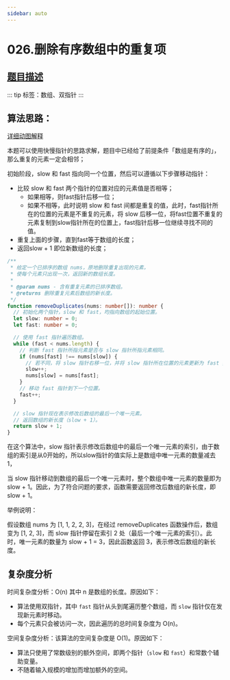```yaml
---
sidebar: auto
---
```


# 026.删除有序数组中的重复项

## [题目描述](https://leetcode.cn/problems/remove-duplicates-from-sorted-array/)

::: tip
标签：数组、双指针
:::

## 算法思路：
[详细动图解释](https://ricepudding.cn/article/94e253b0)

本题可以使用快慢指针的思路求解，题目中已经给了前提条件「数组是有序的」，那么重复的元素一定会相邻；

初始阶段，slow 和 fast 指向同一个位置，然后可以遵循以下步骤移动指针：
- 比较 slow 和 fast 两个指针的位置对应的元素值是否相等；
  - 如果相等，则fast指针后移一位；
  - 如果不相等，此时说明 slow 和 fast 间都是重复的值，此时，fast指针所在的位置的元素是不重复的元素，将 slow 后移一位，将fast位置不重复的元素复制到slow指针所在的位置上，fast指针后移一位继续寻找不同的值。
- 重复上面的步骤，直到fast等于数组的长度；
- 返回slow + 1 即位新数组的长度；

```ts
/**
 * 给定一个已排序的数组 nums，原地删除重复出现的元素，
 * 使每个元素只出现一次，返回新的数组长度。
 * 
 * @param nums - 含有重复元素的已排序数组。
 * @returns 删除重复元素后数组的新长度。
 */
function removeDuplicates(nums: number[]): number {
  // 初始化两个指针，slow 和 fast，均指向数组的起始位置。
  let slow: number = 0;
  let fast: number = 0;

  // 使用 fast 指针遍历数组。
  while (fast < nums.length) {
    // 判断 fast 指针所指元素是否与 slow 指针所指元素相同。
    if (nums[fast] !== nums[slow]) {
      // 若不同，将 slow 指针右移一位，并将 slow 指针所在位置的元素更新为 fast 指针所指元素。
      slow++;
      nums[slow] = nums[fast];
    }
    // 移动 fast 指针到下一个位置。
    fast++;
  }

  // slow 指针现在表示修改后数组的最后一个唯一元素。
  // 返回数组的新长度（slow + 1）。
  return slow + 1;
}
```
在这个算法中，slow 指针表示修改后数组中的最后一个唯一元素的索引，由于数组的索引是从0开始的，所以slow指针的值实际上是数组中唯一元素的数量减去1，

当 slow 指针移动到数组的最后一个唯一元素时，整个数组中唯一元素的数量即为 slow + 1。因此，为了符合问题的要求，函数需要返回修改后数组的新长度，即 slow + 1。

举例说明：

假设数组 nums 为 [1, 1, 2, 2, 3]，在经过 removeDuplicates 函数操作后，数组变为 [1, 2, 3]，而 slow 指针停留在索引 2 处（最后一个唯一元素的索引）。此时，唯一元素的数量为 slow + 1 = 3，因此函数返回 3，表示修改后数组的新长度。

## 复杂度分析
时间复杂度分析：O(n) 其中 n 是数组的长度。原因如下：
- 算法使用双指针，其中 `fast` 指针从头到尾遍历整个数组，而 `slow` 指针仅在发现新元素时移动。
- 每个元素只会被访问一次，因此遍历的总时间复杂度为 O(n)。

空间复杂度分析：该算法的空间复杂度是 O(1)。原因如下：
- 算法只使用了常数级别的额外空间，即两个指针（`slow` 和 `fast`）和常数个辅助变量。
- 不随着输入规模的增加而增加额外的空间。






